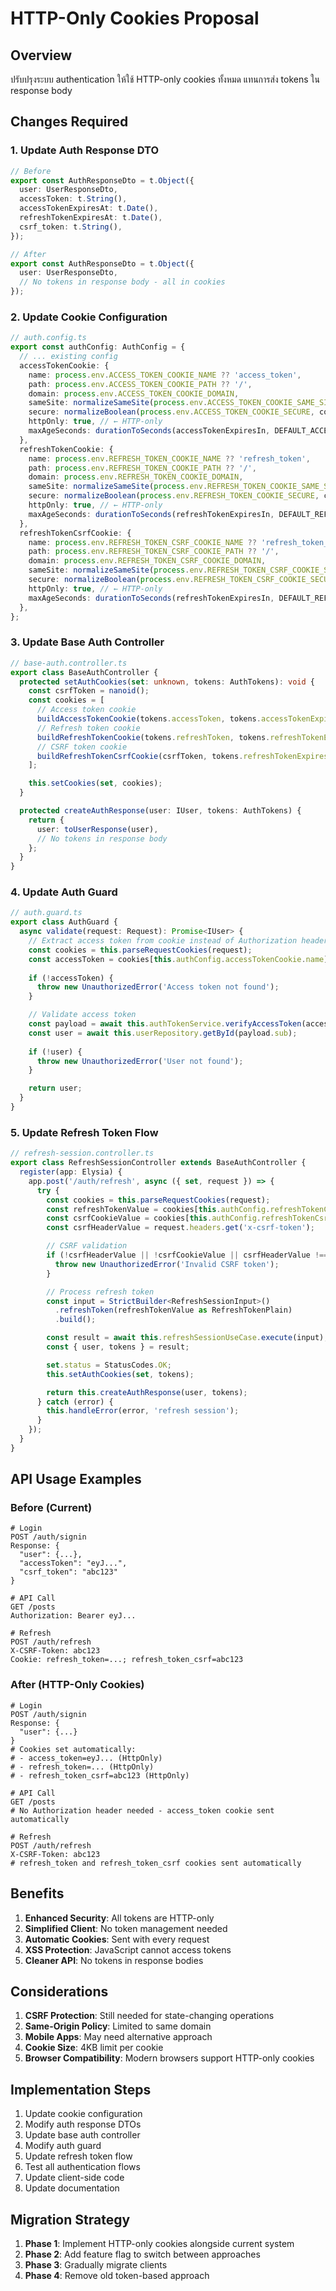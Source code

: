 # HTTP-Only Cookies Proposal

## Overview
ปรับปรุงระบบ authentication ให้ใช้ HTTP-only cookies ทั้งหมด แทนการส่ง tokens ใน response body

## Changes Required

### 1. Update Auth Response DTO
```typescript
// Before
export const AuthResponseDto = t.Object({
  user: UserResponseDto,
  accessToken: t.String(),
  accessTokenExpiresAt: t.Date(),
  refreshTokenExpiresAt: t.Date(),
  csrf_token: t.String(),
});

// After
export const AuthResponseDto = t.Object({
  user: UserResponseDto,
  // No tokens in response body - all in cookies
});
```

### 2. Update Cookie Configuration
```typescript
// auth.config.ts
export const authConfig: AuthConfig = {
  // ... existing config
  accessTokenCookie: {
    name: process.env.ACCESS_TOKEN_COOKIE_NAME ?? 'access_token',
    path: process.env.ACCESS_TOKEN_COOKIE_PATH ?? '/',
    domain: process.env.ACCESS_TOKEN_COOKIE_DOMAIN,
    sameSite: normalizeSameSite(process.env.ACCESS_TOKEN_COOKIE_SAME_SITE),
    secure: normalizeBoolean(process.env.ACCESS_TOKEN_COOKIE_SECURE, cookieSecureDefault),
    httpOnly: true, // ← HTTP-only
    maxAgeSeconds: durationToSeconds(accessTokenExpiresIn, DEFAULT_ACCESS_TOKEN_EXPIRES_IN),
  },
  refreshTokenCookie: {
    name: process.env.REFRESH_TOKEN_COOKIE_NAME ?? 'refresh_token',
    path: process.env.REFRESH_TOKEN_COOKIE_PATH ?? '/',
    domain: process.env.REFRESH_TOKEN_COOKIE_DOMAIN,
    sameSite: normalizeSameSite(process.env.REFRESH_TOKEN_COOKIE_SAME_SITE),
    secure: normalizeBoolean(process.env.REFRESH_TOKEN_COOKIE_SECURE, cookieSecureDefault),
    httpOnly: true, // ← HTTP-only
    maxAgeSeconds: durationToSeconds(refreshTokenExpiresIn, DEFAULT_REFRESH_TOKEN_EXPIRES_IN),
  },
  refreshTokenCsrfCookie: {
    name: process.env.REFRESH_TOKEN_CSRF_COOKIE_NAME ?? 'refresh_token_csrf',
    path: process.env.REFRESH_TOKEN_CSRF_COOKIE_PATH ?? '/',
    domain: process.env.REFRESH_TOKEN_CSRF_COOKIE_DOMAIN,
    sameSite: normalizeSameSite(process.env.REFRESH_TOKEN_CSRF_COOKIE_SAME_SITE),
    secure: normalizeBoolean(process.env.REFRESH_TOKEN_CSRF_COOKIE_SECURE, cookieSecureDefault),
    httpOnly: true, // ← HTTP-only
    maxAgeSeconds: durationToSeconds(refreshTokenExpiresIn, DEFAULT_REFRESH_TOKEN_EXPIRES_IN),
  },
};
```

### 3. Update Base Auth Controller
```typescript
// base-auth.controller.ts
export class BaseAuthController {
  protected setAuthCookies(set: unknown, tokens: AuthTokens): void {
    const csrfToken = nanoid();
    const cookies = [
      // Access token cookie
      buildAccessTokenCookie(tokens.accessToken, tokens.accessTokenExpiresAt, this.authConfig),
      // Refresh token cookie
      buildRefreshTokenCookie(tokens.refreshToken, tokens.refreshTokenExpiresAt, this.authConfig),
      // CSRF token cookie
      buildRefreshTokenCsrfCookie(csrfToken, tokens.refreshTokenExpiresAt, this.authConfig),
    ];

    this.setCookies(set, cookies);
  }

  protected createAuthResponse(user: IUser, tokens: AuthTokens) {
    return {
      user: toUserResponse(user),
      // No tokens in response body
    };
  }
}
```

### 4. Update Auth Guard
```typescript
// auth.guard.ts
export class AuthGuard {
  async validate(request: Request): Promise<IUser> {
    // Extract access token from cookie instead of Authorization header
    const cookies = this.parseRequestCookies(request);
    const accessToken = cookies[this.authConfig.accessTokenCookie.name];
    
    if (!accessToken) {
      throw new UnauthorizedError('Access token not found');
    }

    // Validate access token
    const payload = await this.authTokenService.verifyAccessToken(accessToken);
    const user = await this.userRepository.getById(payload.sub);
    
    if (!user) {
      throw new UnauthorizedError('User not found');
    }

    return user;
  }
}
```

### 5. Update Refresh Token Flow
```typescript
// refresh-session.controller.ts
export class RefreshSessionController extends BaseAuthController {
  register(app: Elysia) {
    app.post('/auth/refresh', async ({ set, request }) => {
      try {
        const cookies = this.parseRequestCookies(request);
        const refreshTokenValue = cookies[this.authConfig.refreshTokenCookie.name];
        const csrfCookieValue = cookies[this.authConfig.refreshTokenCsrfCookie.name];
        const csrfHeaderValue = request.headers.get('x-csrf-token');

        // CSRF validation
        if (!csrfHeaderValue || !csrfCookieValue || csrfHeaderValue !== csrfCookieValue) {
          throw new UnauthorizedError('Invalid CSRF token');
        }

        // Process refresh token
        const input = StrictBuilder<RefreshSessionInput>()
          .refreshToken(refreshTokenValue as RefreshTokenPlain)
          .build();

        const result = await this.refreshSessionUseCase.execute(input);
        const { user, tokens } = result;

        set.status = StatusCodes.OK;
        this.setAuthCookies(set, tokens);

        return this.createAuthResponse(user, tokens);
      } catch (error) {
        this.handleError(error, 'refresh session');
      }
    });
  }
}
```

## API Usage Examples

### Before (Current)
```http
# Login
POST /auth/signin
Response: {
  "user": {...},
  "accessToken": "eyJ...",
  "csrf_token": "abc123"
}

# API Call
GET /posts
Authorization: Bearer eyJ...

# Refresh
POST /auth/refresh
X-CSRF-Token: abc123
Cookie: refresh_token=...; refresh_token_csrf=abc123
```

### After (HTTP-Only Cookies)
```http
# Login
POST /auth/signin
Response: {
  "user": {...}
}
# Cookies set automatically:
# - access_token=eyJ... (HttpOnly)
# - refresh_token=... (HttpOnly)
# - refresh_token_csrf=abc123 (HttpOnly)

# API Call
GET /posts
# No Authorization header needed - access_token cookie sent automatically

# Refresh
POST /auth/refresh
X-CSRF-Token: abc123
# refresh_token and refresh_token_csrf cookies sent automatically
```

## Benefits

1. **Enhanced Security**: All tokens are HTTP-only
2. **Simplified Client**: No token management needed
3. **Automatic Cookies**: Sent with every request
4. **XSS Protection**: JavaScript cannot access tokens
5. **Cleaner API**: No tokens in response bodies

## Considerations

1. **CSRF Protection**: Still needed for state-changing operations
2. **Same-Origin Policy**: Limited to same domain
3. **Mobile Apps**: May need alternative approach
4. **Cookie Size**: 4KB limit per cookie
5. **Browser Compatibility**: Modern browsers support HTTP-only cookies

## Implementation Steps

1. Update cookie configuration
2. Modify auth response DTOs
3. Update base auth controller
4. Modify auth guard
5. Update refresh token flow
6. Test all authentication flows
7. Update client-side code
8. Update documentation

## Migration Strategy

1. **Phase 1**: Implement HTTP-only cookies alongside current system
2. **Phase 2**: Add feature flag to switch between approaches
3. **Phase 3**: Gradually migrate clients
4. **Phase 4**: Remove old token-based approach
